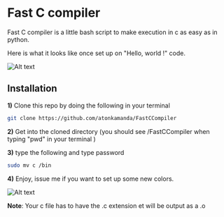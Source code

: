 # Fast C compiler

Fast C compiler is a little bash script to make execution in c as easy as in python.

Here is what it looks like once set up on "Hello, world !" code.

![Alt text](./1571741645161.png)



## Installation 

**1)** Clone this repo by doing the following in your terminal

```bash
git clone https://github.com/atonkamanda/FastCCompiler 
```

**2)** Get into the cloned directory (you should see /FastCCompiler when typing "pwd"  in your terminal )

**3)** type the following and type password 

```bash
sudo mv c /bin
```

**4)** Enjoy, issue me if you want to set up some new colors.

![Alt text](./1571743406333.png)

**Note**:  Your c file has to have the .c extension et will be output as a .o

